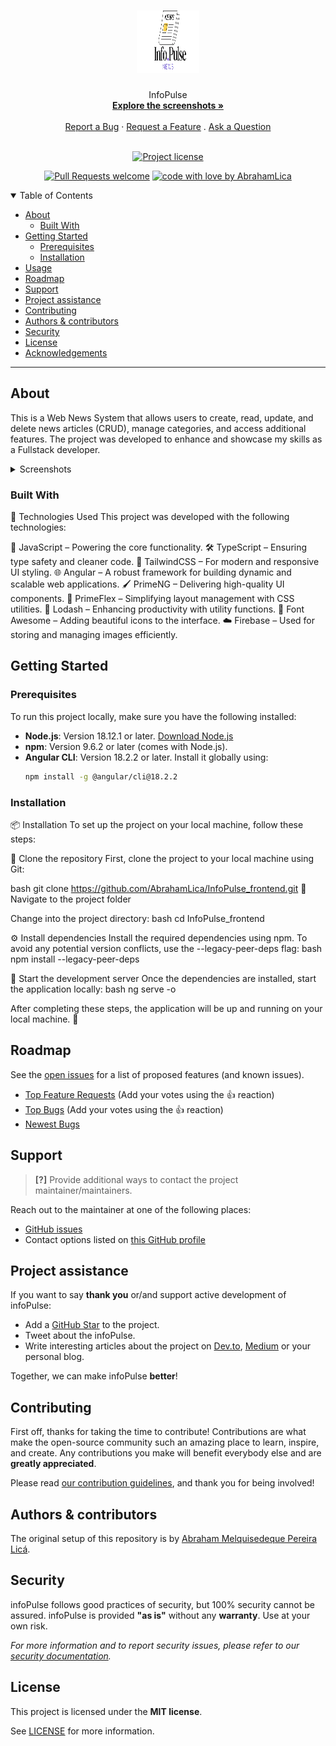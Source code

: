 <h1 align="center">
  <a href="https://github.com/AbrahamLica/InfoPulse_frontend">
    <!-- Please provide path to your logo here -->
    <img src="src/assets/logo.png" alt="Logo" width="100" height="100">
  </a>
</h1>

<div align="center">
  InfoPulse
  <br />
  <a href="#about"><strong>Explore the screenshots »</strong></a>
  <br />
  <br />
  <a href="https://github.com/AbrahamLica/InfoPulse_frontend/issues/new?assignees=&labels=bug&template=01_BUG_REPORT.md&title=bug%3A+">Report a Bug</a>
  ·
  <a href="https://github.com/AbrahamLica/InfoPulse_frontend/issues/new?assignees=&labels=enhancement&template=02_FEATURE_REQUEST.md&title=feat%3A+">Request a Feature</a>
  .
  <a href="https://github.com/AbrahamLica/InfoPulse_frontend/issues/new?assignees=&labels=question&template=04_SUPPORT_QUESTION.md&title=support%3A+">Ask a Question</a>
</div>

<div align="center">
<br />

[![Project license](https://img.shields.io/github/license/AbrahamLica/InfoPulse_frontend.svg?style=flat-square)](LICENSE)

[![Pull Requests welcome](https://img.shields.io/badge/PRs-welcome-ff69b4.svg?style=flat-square)](https://github.com/AbrahamLica/InfoPulse_frontend/issues?q=is%3Aissue+is%3Aopen+label%3A%22help+wanted%22)
[![code with love by AbrahamLica](https://img.shields.io/badge/%3C%2F%3E%20with%20%E2%99%A5%20by-AbrahamLica-ff1414.svg?style=flat-square)](https://github.com/AbrahamLica)

</div>

<details open="open">
<summary>Table of Contents</summary>

- [About](#about)
  - [Built With](#built-with)
- [Getting Started](#getting-started)
  - [Prerequisites](#prerequisites)
  - [Installation](#installation)
- [Usage](#usage)
- [Roadmap](#roadmap)
- [Support](#support)
- [Project assistance](#project-assistance)
- [Contributing](#contributing)
- [Authors & contributors](#authors--contributors)
- [Security](#security)
- [License](#license)
- [Acknowledgements](#acknowledgements)

</details>

---

## About

This is a Web News System that allows users to create, read, update, and delete news articles (CRUD), manage categories, and access additional features.
The project was developed to enhance and showcase my skills as a Fullstack developer.

<details>
  <summary>Screenshots</summary>
  <br>

|                            Home Page                             |                             Home Page                              |
| :--------------------------------------------------------------: | :----------------------------------------------------------------: |
| <img src="screenshots/home.png" title="Home Page" width="400px"> | <img src="screenshots/home-2.png" title="Home Page" width="400px"> |

|                              Register Page                               |                             Login Page                             |
| :----------------------------------------------------------------------: | :----------------------------------------------------------------: |
| <img src="screenshots/register.png" title="Register Page" width="400px"> | <img src="screenshots/login.png" title="Login Page" width="400px"> |

|                               Create category                                |                             Create News                              |
| :--------------------------------------------------------------------------: | :------------------------------------------------------------------: |
| <img src="screenshots/c-category.png" title="Create Category" width="400px"> | <img src="screenshots/c-news.png" title="Create News" width="400px"> |

|                             Panel News Page                             |                             News Page                              |
| :---------------------------------------------------------------------: | :----------------------------------------------------------------: |
| <img src="screenshots/panel.png" title="Panel News Page" width="400px"> | <img src="screenshots/news-2.png" title="News Page" width="400px"> |

</details>

### Built With

🚀 Technologies Used
This project was developed with the following technologies:

🌟 JavaScript – Powering the core functionality.
🛠️ TypeScript – Ensuring type safety and cleaner code.
🎨 TailwindCSS – For modern and responsive UI styling.
🌐 Angular – A robust framework for building dynamic and scalable web applications.
🖌️ PrimeNG – Delivering high-quality UI components.
📏 PrimeFlex – Simplifying layout management with CSS utilities.
🔗 Lodash – Enhancing productivity with utility functions.
🎨 Font Awesome – Adding beautiful icons to the interface.
☁️ Firebase – Used for storing and managing images efficiently.

## Getting Started

### Prerequisites

To run this project locally, make sure you have the following installed:

- **Node.js**: Version 18.12.1 or later. [Download Node.js](https://nodejs.org/)
- **npm**: Version 9.6.2 or later (comes with Node.js).
- **Angular CLI**: Version 18.2.2 or later. Install it globally using:
  ```bash
  npm install -g @angular/cli@18.2.2
  ```

### Installation

📦 Installation
To set up the project on your local machine, follow these steps:

🔗 Clone the repository
First, clone the project to your local machine using Git:

bash
git clone https://github.com/AbrahamLica/InfoPulse_frontend.git
📂 Navigate to the project folder

Change into the project directory:
bash
cd InfoPulse_frontend

⚙️ Install dependencies
Install the required dependencies using npm. To avoid any potential version conflicts, use the --legacy-peer-deps flag:
bash
npm install --legacy-peer-deps

🚀 Start the development server
Once the dependencies are installed, start the application locally:
bash
ng serve -o

After completing these steps, the application will be up and running on your local machine. 🎉

## Roadmap

See the [open issues](https://github.com/AbrahamLica/InfoPulse_frontend/issues) for a list of proposed features (and known issues).

- [Top Feature Requests](https://github.com/AbrahamLica/InfoPulse_frontend/issues?q=label%3Aenhancement+is%3Aopen+sort%3Areactions-%2B1-desc) (Add your votes using the 👍 reaction)
- [Top Bugs](https://github.com/AbrahamLica/InfoPulse_frontend/issues?q=is%3Aissue+is%3Aopen+label%3Abug+sort%3Areactions-%2B1-desc) (Add your votes using the 👍 reaction)
- [Newest Bugs](https://github.com/AbrahamLica/InfoPulse_frontend/issues?q=is%3Aopen+is%3Aissue+label%3Abug)

## Support

> **[?]**
> Provide additional ways to contact the project maintainer/maintainers.

Reach out to the maintainer at one of the following places:

- [GitHub issues](https://github.com/AbrahamLica/InfoPulse_frontend/issues/new?assignees=&labels=question&template=04_SUPPORT_QUESTION.md&title=support%3A+)
- Contact options listed on [this GitHub profile](https://github.com/AbrahamLica)

## Project assistance

If you want to say **thank you** or/and support active development of infoPulse:

- Add a [GitHub Star](https://github.com/AbrahamLica/InfoPulse_frontend) to the project.
- Tweet about the infoPulse.
- Write interesting articles about the project on [Dev.to](https://dev.to/), [Medium](https://medium.com/) or your personal blog.

Together, we can make infoPulse **better**!

## Contributing

First off, thanks for taking the time to contribute! Contributions are what make the open-source community such an amazing place to learn, inspire, and create. Any contributions you make will benefit everybody else and are **greatly appreciated**.

Please read [our contribution guidelines](docs/CONTRIBUTING.md), and thank you for being involved!

## Authors & contributors

The original setup of this repository is by [Abraham Melquisedeque Pereira Licá](https://github.com/AbrahamLica).

## Security

infoPulse follows good practices of security, but 100% security cannot be assured.
infoPulse is provided **"as is"** without any **warranty**. Use at your own risk.

_For more information and to report security issues, please refer to our [security documentation](docs/SECURITY.md)._

## License

This project is licensed under the **MIT license**.

See [LICENSE](LICENSE) for more information.
